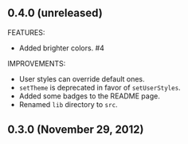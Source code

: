 ## 0.4.0 (unreleased)

FEATURES:

 - Added brighter colors. #4

IMPROVEMENTS:

 - User styles can override default ones.
 - `setTheme` is deprecated in favor of `setUserStyles`.
 - Added some badges to the README page.
 - Renamed `lib` directory to `src`.

## 0.3.0 (November 29, 2012)
